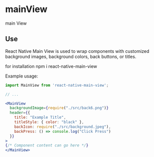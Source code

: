 # mainView
 main View
## Use

React Native Main View is used to wrap components with customized background images, background colors, back buttons, or titles.

for installation
npm i react-native-main-view

Example usage:

```jsx
import MainView from 'react-native-main-view';

// ...

<MainView
  backgroundImage={require("./src/back6.png")}
  header={{
    title: "Example Title",
    titleStyle: { color: "black" },
    backIcon: require("./src/background.jpeg"),
    backPress: () => console.log("Click Press")
  }}
>
{/* Component content can go here */}
</MainView>
